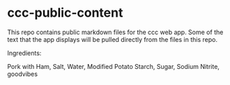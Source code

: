 # ccc-public-content

This repo contains public markdown files for the ccc web app.
Some of the text that the app displays will be pulled directly from the files in this repo.


Ingredients:

Pork with Ham, Salt, Water, Modified Potato Starch, Sugar, Sodium Nitrite, goodvibes
